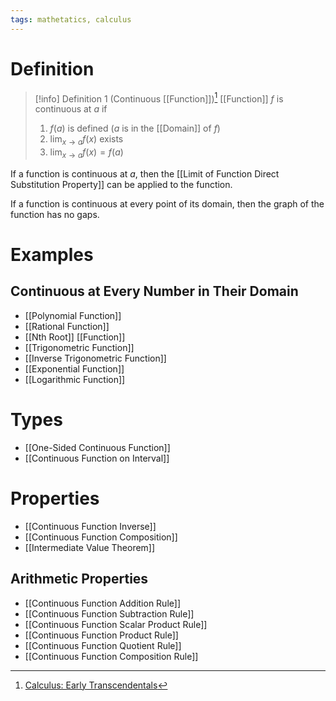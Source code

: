 ```yaml
---
tags: mathetatics, calculus
---
```


# Definition

> [!info] Definition 1 (Continuous [[Function]])[^1]
> [[Function]] $f$ is continuous at $a$ if
> 1) $f(a)$ is defined ($a$ is in the [[Domain]] of $f$)
> 2) $\lim_{x \rightarrow a} f(x)$ exists
> 3) $\lim_{x \rightarrow a} f(x) = f(a)$

If a function is continuous at $a$, then the [[Limit of Function Direct Substitution Property]] can be applied to the function.

If a function is continuous at every point of its domain, then the graph of the function has no gaps.

# Examples
## Continuous at Every Number in Their Domain
- [[Polynomial Function]]
- [[Rational Function]]
- [[Nth Root]] [[Function]]
- [[Trigonometric Function]]
- [[Inverse Trigonometric Function]]
- [[Exponential Function]]
- [[Logarithmic Function]]

# Types
- [[One-Sided Continuous Function]]
- [[Continuous Function on Interval]]

# Properties
- [[Continuous Function Inverse]]
- [[Continuous Function Composition]]
- [[Intermediate Value Theorem]]

## Arithmetic Properties
- [[Continuous Function Addition Rule]]
- [[Continuous Function Subtraction Rule]]
- [[Continuous Function Scalar Product Rule]]
- [[Continuous Function Product Rule]]
- [[Continuous Function Quotient Rule]]
- [[Continuous Function Composition Rule]]

[^1]: [Calculus: Early Transcendentals](zotero://open-pdf/library/items/EEFDQ9Y5?page=147)